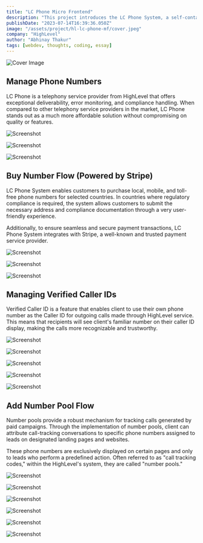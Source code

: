 ```yaml
---
title: "LC Phone Micro Frontend"
description: "This project introduces the LC Phone System, a self-contained HighLevel web app built on micro frontend architecture to manage telephony functionalities."
publishDate: "2023-07-14T16:39:36.050Z"
image: "/assets/project/hl-lc-phone-mf/cover.jpeg"
company: "HighLevel"
author: "Abhinay Thakur"
tags: [webdev, thoughts, coding, essay]
---
```


![Cover Image](/assets/project/hl-lc-phone-mf/cover.jpeg)

## Manage Phone Numbers

LC Phone is a telephony service provider from HighLevel that offers exceptional deliverability, error monitoring, and compliance handling. When compared to other telephony service providers in the market, LC Phone stands out as a much more affordable solution without compromising on quality or features.

<p><img src="/assets/project/hl-lc-phone-mf/ss1.png" alt="Screenshot" class="project-screenshot"></p>

<p><img src="/assets/project/hl-lc-phone-mf/ss2.png" alt="Screenshot" class="project-screenshot"></p>

<p><img src="/assets/project/hl-lc-phone-mf/ss3.png" alt="Screenshot" class="project-screenshot"></p>

## Buy Number Flow (Powered by Stripe)

LC Phone System enables customers to purchase local, mobile, and toll-free phone numbers for selected countries. In countries where regulatory compliance is required, the system allows customers to submit the necessary address and compliance documentation through a very user-friendly experience.

Additionally, to ensure seamless and secure payment transactions, LC Phone System integrates with Stripe, a well-known and trusted payment service provider.

<p><img src="/assets/project/hl-lc-phone-mf/ss4.png" alt="Screenshot" class="project-screenshot"></p>

<p><img src="/assets/project/hl-lc-phone-mf/ss5.png" alt="Screenshot" class="project-screenshot"></p>

<p><img src="/assets/project/hl-lc-phone-mf/ss6.png" alt="Screenshot" class="project-screenshot"></p>

## Managing Verified Caller IDs

Verified Caller ID is a feature that enables client to use their own phone number as the Caller ID for outgoing calls made through HighLevel service. This means that recipients will see client's familiar number on their caller ID display, making the calls more recognizable and trustworthy.

<p><img src="/assets/project/hl-lc-phone-mf/ss7.png" alt="Screenshot" class="project-screenshot"></p>

<p><img src="/assets/project/hl-lc-phone-mf/ss8.png" alt="Screenshot" class="project-screenshot"></p>

<p><img src="/assets/project/hl-lc-phone-mf/ss9.png" alt="Screenshot" class="project-screenshot"></p>

<p><img src="/assets/project/hl-lc-phone-mf/ss10.png" alt="Screenshot" class="project-screenshot"></p>

<p><img src="/assets/project/hl-lc-phone-mf/ss11.png" alt="Screenshot" class="project-screenshot"></p>

## Add Number Pool Flow

Number pools provide a robust mechanism for tracking calls generated by paid campaigns. Through the implementation of number pools, client can attribute call-tracking conversations to specific phone numbers assigned to leads on designated landing pages and websites.

These phone numbers are exclusively displayed on certain pages and only to leads who perform a predefined action. Often referred to as "call tracking codes," within the HighLevel's system, they are called "number pools."

<p><img src="/assets/project/hl-lc-phone-mf/ss12.png" alt="Screenshot" class="project-screenshot"></p>

<p><img src="/assets/project/hl-lc-phone-mf/ss13.png" alt="Screenshot" class="project-screenshot"></p>

<p><img src="/assets/project/hl-lc-phone-mf/ss14.png" alt="Screenshot" class="project-screenshot"></p>

<p><img src="/assets/project/hl-lc-phone-mf/ss15.png" alt="Screenshot" class="project-screenshot"></p>

<p><img src="/assets/project/hl-lc-phone-mf/ss16.png" alt="Screenshot" class="project-screenshot"></p>

<p><img src="/assets/project/hl-lc-phone-mf/ss17.png" alt="Screenshot" class="project-screenshot"></p>
